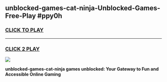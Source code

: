 
## unblocked-games-cat-ninja-Unblocked-Games-Free-Play #ppy0h
<h3>
<a href="https://us.freeplayer.one?title=unblocked-games-cat-ninja&ref=9M">CLICK TO PLAY</a></h3>
<hr>

<h3>
<a href="https://us.freeplayer.one?title=unblocked-games-cat-ninja&ref=9M">CLICK 2 PLAY</a>
  
</h3>

<a href="https://us.freeplayer.one?title=unblocked-games-cat-ninja&ref=9M"><img src="https://clearcache.store/games.png"></a>


**unblocked-games-cat-ninja games unblocked: Your Gateway to Fun and Accessible Online Gaming**
